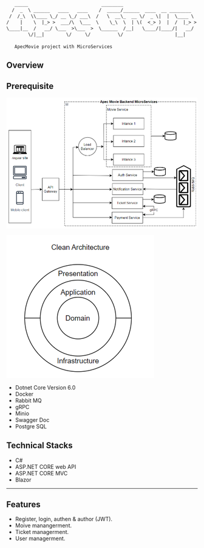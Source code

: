 ```text
   _____                           ________
  /  _  \ ______   ____   ____    /  _____/______  ____  __ ________
 /  /_\  \\____ \_/ __ \_/ ___\  /   \  __\_  __ \/  _ \|  |  \____ \
/    |    \  |_> >  ___/\  \___  \    \_\  \  | \(  <_> )  |  /  |_> >
\____|__  /   __/ \___  >\___  >  \______  /__|   \____/|____/|   __/
        \/|__|        \/     \/          \/                   |__|

   ApecMovie project with MicroServices
```

## Overview

## Prerequisite

![Overview](OverView.png)

![Architechture](CleanArch.png)

- Dotnet Core Version 6.0
- Docker
- Rabbit MQ
- gRPC
- Minio
- Swagger Doc
- Postgre SQL

## Technical Stacks

- C#
- ASP.NET CORE web API
- ASP.NET CORE MVC
- Blazor

---

## Features

- Register, login, authen & author (JWT).
- Moive manangerment.
- Ticket managerment.
- User managerment.
